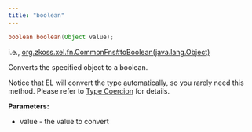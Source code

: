 ```yaml
---
title: "boolean"
---
```


```java
boolean boolean(Object value);
```

  
i.e.,
[org.zkoss.xel.fn.CommonFns#toBoolean(java.lang.Object)](https://www.zkoss.org/javadoc/latest/zk/org/zkoss/xel/fn/CommonFns.html#toBoolean(java.lang.Object))

Converts the specified object to a boolean.

Notice that EL will convert the type automatically, so you rarely need
this method. Please refer to [Type Coercion](/zuml_ref/type_coercion) for
details.

**Parameters:**

- value - the value to convert


